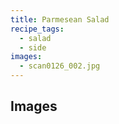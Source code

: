 ```yaml
---
title: Parmesean Salad
recipe_tags:
  - salad
  - side
images: 
  - scan0126_002.jpg
---
```


## Images
